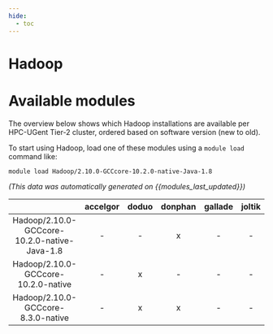 ```yaml
---
hide:
  - toc
---
```


Hadoop
======

# Available modules


The overview below shows which Hadoop installations are available per HPC-UGent Tier-2 cluster, ordered based on software version (new to old).

To start using Hadoop, load one of these modules using a `module load` command like:

```shell
module load Hadoop/2.10.0-GCCcore-10.2.0-native-Java-1.8
```

*(This data was automatically generated on {{modules_last_updated}})*  

| |accelgor|doduo|donphan|gallade|joltik|shinx|
| :---: | :---: | :---: | :---: | :---: | :---: | :---: |
|Hadoop/2.10.0-GCCcore-10.2.0-native-Java-1.8|-|-|x|-|-|-|
|Hadoop/2.10.0-GCCcore-10.2.0-native|-|x|-|-|-|-|
|Hadoop/2.10.0-GCCcore-8.3.0-native|-|x|x|-|-|-|
